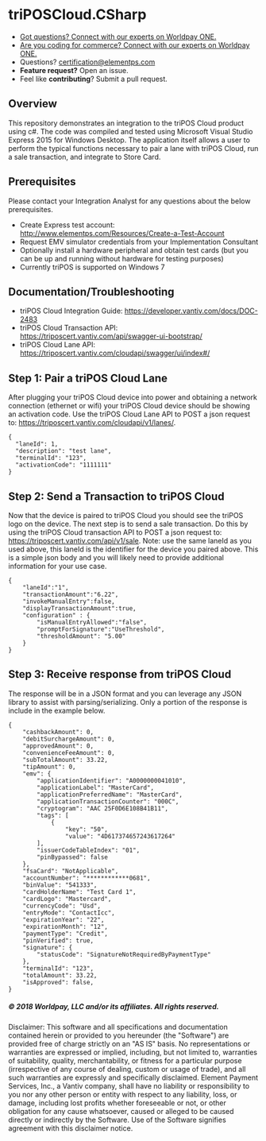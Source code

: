 # triPOSCloud.CSharp

* <a href="https://developer.vantiv.com/?utm_campaign=githubcta&utm_medium=hyperlink&utm_source=github&utm_content=gotquestions">Got questions? Connect with our experts on Worldpay ONE.</a>
* <a href="https://developer.vantiv.com/?utm_campaign=githubcta&utm_medium=hyperlink&utm_source=github&utm_content=codingforcommerce">Are you coding for commerce? Connect with our experts on Worldpay ONE.</a>
* Questions?  certification@elementps.com
* **Feature request?** Open an issue.
* Feel like **contributing**?  Submit a pull request.


## Overview

This repository demonstrates an integration to the triPOS Cloud product using c#.  The code was compiled and tested using Microsoft Visual Studio Express 2015 for Windows Desktop.  The application itself allows a user to perform the typical functions necessary to pair a lane with triPOS Cloud, run a sale transaction, and integrate to Store Card.

## Prerequisites

Please contact your Integration Analyst for any questions about the below prerequisites.

* Create Express test account: http://www.elementps.com/Resources/Create-a-Test-Account
* Request EMV simulator credentials from your Implementation Consultant
* Optionally install a hardware peripheral and obtain test cards (but you can be up and running without hardware for testing purposes)
* Currently triPOS is supported on Windows 7

## Documentation/Troubleshooting

* triPOS Cloud Integration Guide:  https://developer.vantiv.com/docs/DOC-2483
* triPOS Cloud Transaction API:  https://triposcert.vantiv.com/api/swagger-ui-bootstrap/
* triPOS Cloud Lane API:  https://triposcert.vantiv.com/cloudapi/swagger/ui/index#/

## Step 1: Pair a triPOS Cloud Lane

After plugging your triPOS Cloud device into power and obtaining a network connection (ethernet or wifi) your triPOS Cloud device should be showing an activation code.  Use the triPOS Cloud Lane API to POST a json request to:  https://triposcert.vantiv.com/cloudapi/v1/lanes/.

```
{
  "laneId": 1,
  "description": "test lane",
  "terminalId": "123",
  "activationCode": "1111111"
}

```

## Step 2: Send a Transaction to triPOS Cloud

Now that the device is paired to triPOS Cloud you should see the triPOS logo on the device.  The next step is to send a sale transaction.  Do this by using the triPOS Cloud transaction API to POST a json request to:  https://triposcert.vantiv.com/api/v1/sale.  Note:  use the same laneId as you used above, this laneId is the identifier for the device you paired above.  This is a simple json body and you will likely need to provide additional information for your use case.

```
{
	"laneId":"1",
	"transactionAmount":"6.22",
	"invokeManualEntry":false,
	"displayTransactionAmount":true,
	"configuration" : {
		"isManualEntryAllowed":"false",
		"promptForSignature":"UseThreshold",
		"thresholdAmount": "5.00"
	}
}

```

## Step 3: Receive response from triPOS Cloud

The response will be in a JSON format and you can leverage any JSON library to assist with parsing/serializing.  Only a portion of the response is include in the example below.

```
{
    "cashbackAmount": 0,
    "debitSurchargeAmount": 0,
    "approvedAmount": 0,
    "convenienceFeeAmount": 0,
    "subTotalAmount": 33.22,
    "tipAmount": 0,
    "emv": {
        "applicationIdentifier": "A0000000041010",
        "applicationLabel": "MasterCard",
        "applicationPreferredName": "MasterCard",
        "applicationTransactionCounter": "000C",
        "cryptogram": "AAC 25F0D6E108B41B11",
        "tags": [
            {
                "key": "50",
                "value": "4D617374657243617264"
        ],
        "issuerCodeTableIndex": "01",
        "pinBypassed": false
    },
    "fsaCard": "NotApplicable",
    "accountNumber": "************0681",
    "binValue": "541333",
    "cardHolderName": "Test Card 1",
    "cardLogo": "Mastercard",
    "currencyCode": "Usd",
    "entryMode": "ContactIcc",
    "expirationYear": "22",
    "expirationMonth": "12",
    "paymentType": "Credit",
    "pinVerified": true,
    "signature": {
        "statusCode": "SignatureNotRequiredByPaymentType"
    },
    "terminalId": "123",
    "totalAmount": 33.22,
    "isApproved": false,
}    

```


##### © 2018 Worldpay, LLC and/or its affiliates. All rights reserved.

Disclaimer:
This software and all specifications and documentation contained herein or provided to you hereunder (the "Software") are provided free of charge strictly on an "AS IS" basis. No representations or warranties are expressed or implied, including, but not limited to, warranties of suitability, quality, merchantability, or fitness for a particular purpose (irrespective of any course of dealing, custom or usage of trade), and all such warranties are expressly and specifically disclaimed. Element Payment Services, Inc., a Vantiv company, shall have no liability or responsibility to you nor any other person or entity with respect to any liability, loss, or damage, including lost profits whether foreseeable or not, or other obligation for any cause whatsoever, caused or alleged to be caused directly or indirectly by the Software. Use of the Software signifies agreement with this disclaimer notice.
